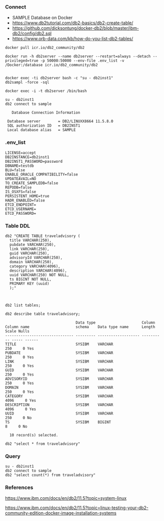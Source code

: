 ### Connect

* SAMPLE Database on Docker
* https://www.db2tutorial.com/db2-basics/db2-create-table/
* https://github.com/dicksontung/docker-db2/blob/master/ibm-db2/config/db2.sql
* https://www.orb-data.com/kb/how-do-you-list-db2-tables/


````
docker pull icr.io/db2_community/db2

docker run -h db2server --name db2server --restart=always --detach --privileged=true -p 50000:50000 --env-file .env_list -v /Docker:/database icr.io/db2_community/db2


docker exec -ti db2server bash -c "su - db2inst1"
db2sampl -force -sql

docker exec -i -t db2server /bin/bash

su - db2inst1
db2 connect to sample

   Database Connection Information

 Database server        = DB2/LINUXX8664 11.5.8.0
 SQL authorization ID   = DB2INST1
 Local database alias   = SAMPLE
````

### .env_list

````
LICENSE=accept
DB2INSTANCE=db2inst1
DB2INST1_PASSWORD=password
DBNAME=testdb
BLU=false
ENABLE_ORACLE_COMPATIBILITY=false
UPDATEAVAIL=NO
TO_CREATE_SAMPLEDB=false
REPODB=false
IS_OSXFS=false
PERSISTENT_HOME=true
HADR_ENABLED=false
ETCD_ENDPOINT=
ETCD_USERNAME=
ETCD_PASSWORD=

````

### Table DDL

````
db2 "CREATE TABLE traveladvisory (
  title VARCHAR(250),
  pubdate VARCHAR(250),
  link VARCHAR(250),
  guid VARCHAR(250),
  advisoryId VARCHAR(250),
  domain VARCHAR(250),
  category VARCHAR(4096),
  description VARCHAR(4096),
  uuid VARCHAR(250) NOT NULL,
  ts BIGINT NOT NULL,
  PRIMARY KEY (uuid)
  );"
 


db2 list tables;

db2 describe table traveladvisory;

                                Data type                     Column
Column name                     schema    Data type name      Length     Scale Nulls
------------------------------- --------- ------------------- ---------- ----- ------
TITLE                           SYSIBM    VARCHAR                    250     0 Yes
PUBDATE                         SYSIBM    VARCHAR                    250     0 Yes
LINK                            SYSIBM    VARCHAR                    250     0 Yes
GUID                            SYSIBM    VARCHAR                    250     0 Yes
ADVISORYID                      SYSIBM    VARCHAR                    250     0 Yes
DOMAIN                          SYSIBM    VARCHAR                    250     0 Yes
CATEGORY                        SYSIBM    VARCHAR                   4096     0 Yes
DESCRIPTION                     SYSIBM    VARCHAR                   4096     0 Yes
UUID                            SYSIBM    VARCHAR                    250     0 No
TS                              SYSIBM    BIGINT                       8     0 No

  10 record(s) selected.
  
db2 "select * from traveladvisory"

````

### Query

````
su - db2inst1
db2 connect to sample
db2 "select count(*) from traveladvisory"

````

### References

https://www.ibm.com/docs/en/db2/11.5?topic=system-linux

https://www.ibm.com/docs/en/db2/11.5?topic=linux-testing-your-db2-community-edition-docker-image-installation-systems


